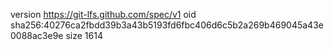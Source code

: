 version https://git-lfs.github.com/spec/v1
oid sha256:40276ca2fbdd39b3a43b5193fd6fbc406d6c5b2a269b469045a43e0088ac3e9e
size 1614
